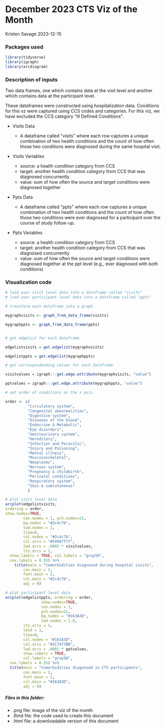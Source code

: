 # December 2023 CTS Viz of the Month
Kristen Savage
2023-12-15

### Packages used

```r
library(tidyverse)
library(igraph)
library(arcdiagram)
```

### Description of inputs

Two data frames, one which contains data at the visit level and another which contains data at the participant level. 

These dataframes were constructed using hospitalization data. Conditions for this vz were captured using CCS codes and categories. For this viz, we have excluded the CCS category "Ill Defined Conditions". 

* Visits Data
    + A dataframe called "visits" where each row captures a unique combination of two health conditions and the count of how often those two conditions were diagnosed during the same hospital visit. 

* Visits Variables
    + source: a health condition category from CCS
    + target: another health condition category from CCS that was diagnosed concurrently
    + value: sum of how often the source and target conditions were diagnosed together
    
* Ppts Data
    + A dataframe called "ppts" where each row captures a unique combination of two health conditions and the count of how often those two conditions were ever diagnosed for a participant over the course of study follow-up. 

* Ppts Variables
    + source: a health condition category from CCS 
    + target: another health condition category from CCS that was diagnosed concurrently
    + value: sum of how often the source and target conditions were diagnosed together at the ppt level (e.g., ever diagnosed with both conditions)

### Visualization code

```r
# load your visit level data into a dataframe called "visits"
# load your participant level data into a dataframe called "ppts"

# transform each dataframe into a graph

mygraphvisits <- graph_from_data_frame(visits)

mygraphppts <- graph_from_data_frame(ppts)


# get edgelist for each dataframe

edgelistvisits = get.edgelist(mygraphvisits)

edgelistppts = get.edgelist(mygraphppts)

# get correspondending values for each dataframe 

visitvalues = igraph:::get.edge.attribute(mygraphvisits, "value")

pptvalues = igraph:::get.edge.attribute(mygraphppts, "value")

# set order of conditions on the x axis

order <- c(
          "Circulatory system",
          "Congenital abnormalities",
          "Digestive system",
          "Diseases of the blood",
          "Endocrine & Metabolic",
          "Eye disorders",
          "Genitourinary system",
          "Hereditary",
          "Infection and Parasitic",
          "Injury and Poisoning",
          "Mental illness",
          "Musculosckeletal",
          "Neoplasms",
          "Nervous system",
          "Pregnancy & childbirth",
          "Perinatal conditions",
          "Respiratory system",
          "Skin & subcutaneous"
          )

# plot visit level data 
arcplot(edgelistvisits,
ordering = order,
show.nodes=TRUE, 
        cex.nodes = 1, pch.nodes=21,
        bg.nodes = "#2c4c7b",
        lwd.nodes = 2, 
        line=0,
        col.nodes = "#2c4c7b",
        col.arcs = "#5998ff77",
        lwd.arcs = .0001 * visitvalues,
        lty.arcs = 1,
  show.labels = TRUE, col.labels = "gray50",
  cex.labels = 0.55) %>% 
    title(main = "Comorbidities diagnosed during hospital visits", 
        cex.main = 1, 
        font.main = 2, 
        col.main = "#2c4c7b",
        adj = 0)

# plot participant level data
arcplot(edgelistppts, ordering = order,
                show.nodes=TRUE,
                cex.nodes = 1, 
                pch.nodes=21,
                bg.nodes = "#163A3D",
                lwd.nodes = 1.8, 
        lty.arcs = 1,
        lend = 1,
        line=0,
        col.nodes = "#163A3D",
        col.arcs = "#2C7477BB",
        lwd.arcs = .0001 * pptvalues,
        show.labels = TRUE, 
        col.labels = "gray50",
  cex.labels = 0.55) %>% 
  title(main = "Comorbidities diagnosed in CTS participants", 
        cex.main = 1, 
        font.main = 2, 
        col.main = "#163A3D",
        adj = 0) 
```

##### Files in this folder:

- .png file: image of the viz of the month
- .Rmd file: the code used to create this document
- .html file: a downloadable version of this document
